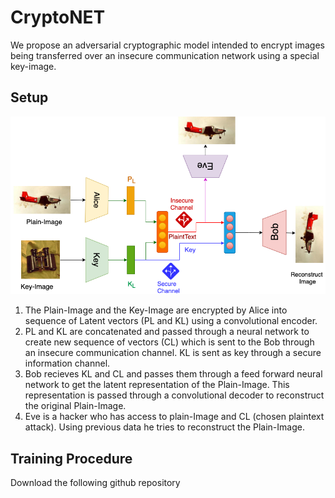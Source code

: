 # CryptoNET
We propose an adversarial cryptographic model intended to encrypt images being transferred over an insecure communication network using a special key-image. 

## Setup
![Alt text](Images/CryptoNET.png?raw=true "Schematic of Model")

<ol>
  <li> The Plain-Image and the Key-Image are encrypted by Alice into sequence of Latent vectors (PL and KL) using a convolutional encoder. </li>
  <li> PL and KL are concatenated and passed through a neural network to create new sequence of vectors (CL) which is sent to the Bob through an insecure communication channel. KL is sent as key through a secure information channel.</li>
  <li> Bob recieves KL and CL and passes them through a feed forward neural network to get the latent representation of the Plain-Image. This representation is passed through a convolutional decoder to reconstruct the original Plain-Image. </li>
  <li> Eve is a hacker who has access to plain-Image and CL (chosen plaintext attack). Using previous data he tries to reconstruct the Plain-Image.</li>
  </ol>

## Training Procedure 
Download the following github repository
